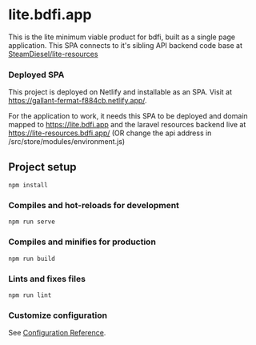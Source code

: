 # lite.bdfi.app
This is the lite minimum viable product for bdfi, built as a single page application. This SPA connects to it's sibling API backend code base at <a href="https://github.com/SteamDiesel/lite-resources">SteamDiesel/lite-resources</a>

### Deployed SPA
This project is deployed on Netlify and installable as an SPA. Visit at <a href="https://gallant-fermat-f884cb.netlify.app/">https://gallant-fermat-f884cb.netlify.app/</a>.

For the application to work, it needs this SPA to be deployed and domain mapped to https://lite.bdfi.app and the laravel resources backend live at https://lite-resources.bdfi.app/ (OR change the api address in /src/store/modules/environment.js)

## Project setup
```
npm install
```

### Compiles and hot-reloads for development
```
npm run serve
```

### Compiles and minifies for production
```
npm run build
```

### Lints and fixes files
```
npm run lint
```

### Customize configuration
See [Configuration Reference](https://cli.vuejs.org/config/).
